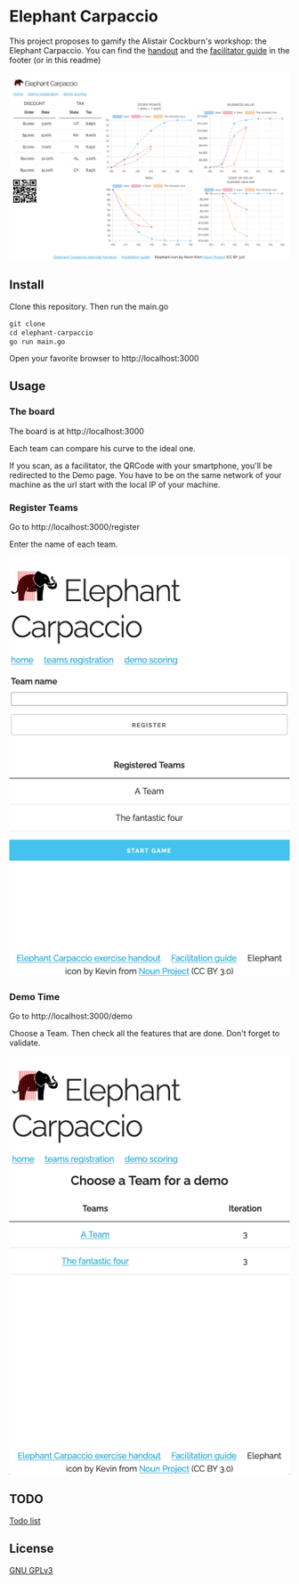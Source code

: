 # Elephant Carpaccio

This project proposes to gamify the Alistair Cockburn's workshop: the Elephant Carpaccio.
You can find the [handout](https://docs.google.com/document/d/1Ls6pTmhY_LV8LwFiboUXoFXenXZl0qVZWPZ8J4uoqpI) and the [facilitator guide](https://docs.google.com/document/u/1/d/1TCuuu-8Mm14oxsOnlk8DqfZAA1cvtYu9WGv67Yj_sSk/pub) in the footer (or in this readme)

![home screenshot of Elephant Carpaccio Game](home-screenshot.png)

## Install

Clone this repository.
Then run the main.go

```shell
git clone 
cd elephant-carpaccio
go run main.go

```

Open your favorite browser to http://localhost:3000

## Usage

### The board

The board is at http://localhost:3000

Each team can compare his curve to the ideal one.

If you scan, as a facilitator, the QRCode with your smartphone, you'll be redirected to the Demo page. You have to be on the same network of your machine as the url start with the local IP of your machine.

### Register Teams

Go to http://localhost:3000/register

Enter the name of each team.

![registration screenshot of Elephant Carpaccio Game](registration-screenshot.png)

### Demo Time

Go to http://localhost:3000/demo

Choose a Team.
Then check all the features that are done.
Don't forget to validate.

![demo screenshot of Elephant Carpaccio Game](demo-screenshot.png)

## TODO

[Todo list](TODO.md)

## License

[GNU GPLv3](https://choosealicense.com/licenses/gpl-3.0/)